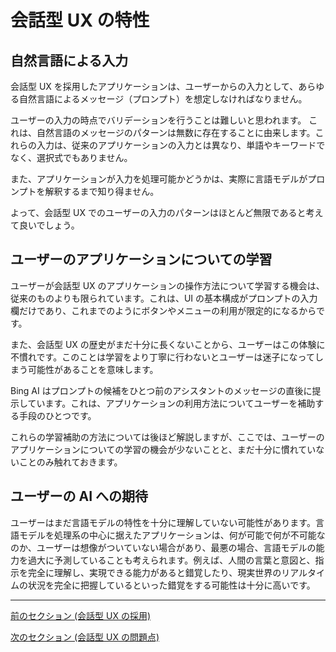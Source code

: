 # 会話型 UX の特性

## 自然言語による入力

会話型 UX を採用したアプリケーションは、ユーザーからの入力として、あらゆる自然言語によるメッセージ（プロンプト）を想定しなければなりません。

ユーザーの入力の時点でバリデーションを行うことは難しいと思われます。
これは、自然言語のメッセージのパターンは無数に存在することに由来します。これらの入力は、従来のアプリケーションの入力とは異なり、単語やキーワードでなく、選択式でもありません。

また、アプリケーションが入力を処理可能かどうかは、実際に言語モデルがプロンプトを解釈するまで知り得ません。

よって、会話型 UX でのユーザーの入力のパターンはほとんど無限であると考えて良いでしょう。

## ユーザーのアプリケーションについての学習

ユーザーが会話型 UX のアプリケーションの操作方法について学習する機会は、従来のものよりも限られています。これは、UI の基本構成がプロンプトの入力欄だけであり、これまでのようにボタンやメニューの利用が限定的になるからです。

また、会話型 UX の歴史がまだ十分に長くないことから、ユーザーはこの体験に不慣れです。このことは学習をより丁寧に行わないとユーザーは迷子になってしまう可能性があることを意味します。

Bing AI はプロンプトの候補をひとつ前のアシスタントのメッセージの直後に提示しています。これは、アプリケーションの利用方法についてユーザーを補助する手段のひとつです。

これらの学習補助の方法については後ほど解説しますが、ここでは、ユーザーのアプリケーションについての学習の機会が少ないことと、まだ十分に慣れていないことのみ触れておきます。

## ユーザーの AI への期待

ユーザーはまだ言語モデルの特性を十分に理解していない可能性があります。言語モデルを処理系の中心に据えたアプリケーションは、何が可能で何が不可能なのか、ユーザーは想像がついていない場合があり、最悪の場合、言語モデルの能力を過大に予測していることも考えられます。例えば、人間の言葉と意図と、指示を完全に理解し、実現できる能力があると錯覚したり、現実世界のリアルタイムの状況を完全に把握しているといった錯覚をする可能性は十分に高いです。

---

[前のセクション (会話型 UX の採用) ](/guides/ja/adoption.md)

[次のセクション (会話型 UX の問題点) ](/guides/ja/issues.md)
